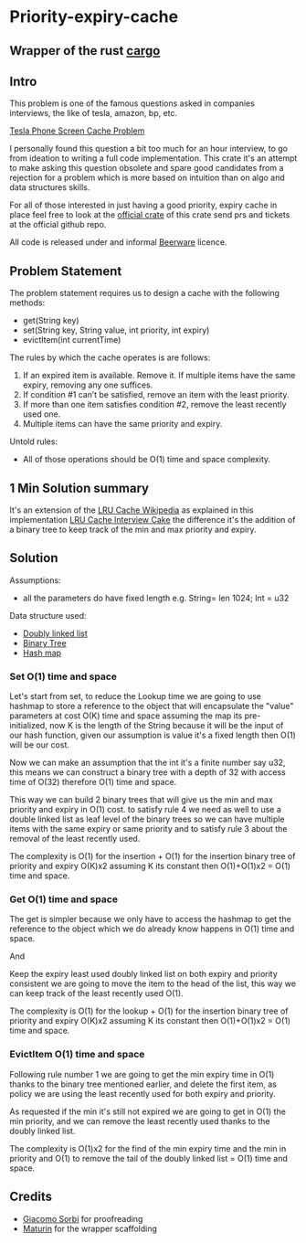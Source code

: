 # Priority-expiry-cache 

## Wrapper of the rust [cargo](https://crates.io/crates/priority-expiry-cache) 

## Intro

This problem is one of the famous questions asked in companies interviews,
the like of tesla, amazon, bp, etc.

[Tesla Phone Screen Cache Problem](https://medium.com/double-pointer/tesla-google-facebook-phone-screen-cache-problem-4e24f5b886f8)


I personally found this question a bit too much for an hour interview,
to go from ideation to writing a full code implementation.
This crate it's an attempt to make asking this question obsolete
and spare good candidates from a rejection for a problem which 
is more based on intuition than on algo and data structures skills.

For all of those interested in just having a good priority, expiry cache in place 
feel free to look at the [official crate](https://crates.io/crates/priority-expiry-cache) of this crate send prs 
and tickets at the official github repo.

All code is released under and informal
[Beerware](https://en.wikipedia.org/wiki/Beerware) licence.

## Problem Statement

The problem statement requires us to design a cache with the following methods:

- get(String key)
- set(String key, String value, int priority, int expiry)
- evictItem(int currentTime)

The rules by which the cache operates is are follows:

1. If an expired item is available. Remove it. If multiple items have the same expiry, removing any one suffices.
2. If condition #1 can’t be satisfied, remove an item with the least priority.
3. If more than one item satisfies condition #2, remove the least recently used one.
4. Multiple items can have the same priority and expiry.

Untold rules:
 - All of those operations should be O(1) time and space complexity.

## 1 Min Solution summary

It's an extension of the [LRU Cache Wikipedia](https://en.wikipedia.org/wiki/Cache_replacement_policies#Least_recently_used_(LRU))
as explained in this implementation [LRU Cache Interview Cake](https://www.interviewcake.com/concept/java/lru-cache)
the difference it's the addition of a binary tree to keep track of the min and max priority and expiry.

## Solution

Assumptions:
 - all the parameters do have fixed length e.g. String= len 1024; Int = u32

Data structure used:
 - [Doubly linked list](https://en.wikipedia.org/wiki/Doubly_linked_list)
 - [Binary Tree](https://en.wikipedia.org/wiki/Binary_tree)
 - [Hash map](https://en.wikipedia.org/wiki/Hash_table)

### Set O(1) time and space
Let's start from set, to reduce the Lookup time we are going to use hashmap to store a reference
to the object that will encapsulate the "value" parameters at cost O(K) time and space
assuming the map its pre-initialized, now K is the length of the String because it will be the input of our
hash function, given our assumption is value it's a fixed length then O(1) will be our cost.

Now we can make an assumption that the int it's a finite number say u32, this means we can construct
a binary tree with a depth of 32 with access time of O(32) therefore O(1) time and space.

This way we can build 2 binary trees that will give us the min and max priority and expiry in O(1) cost.
to satisfy rule 4 we need as well to use a double linked list as leaf level of the binary trees
so we can have multiple items with the same expiry or same priority and to satisfy rule 3 about
the removal of the least recently used.

The complexity is O(1) for the insertion + O(1) for the insertion binary tree of priority and expiry O(K)x2 
assuming K its constant then O(1)+O(1)x2 = O(1) time and space. 

### Get O(1) time and space

The get is simpler because we only have to access the hashmap to get the reference to the object which
we do already know happens in O(1) time and space.

And

Keep the expiry least used doubly linked list on both expiry and priority consistent
we are going to move the item to the head of the list, this way we can keep track of the 
least recently used O(1).

The complexity is O(1) for the lookup + O(1) for the insertion binary tree of priority and expiry O(K)x2
assuming K its constant then O(1)+O(1)x2 = O(1) time and space.


### EvictItem O(1) time and space

Following rule number 1 we are going to get the min expiry time in O(1) thanks to the binary tree mentioned earlier,
and delete the first item, as policy we are using the least recently used for both expiry and priority.

As requested if the min it's still not expired we are going to get in O(1) the min priority,
and we can remove the least recently used thanks to the doubly linked list.

The complexity is O(1)x2 for the find of the min expiry time and the min in priority and O(1)
to remove the tail of the doubly linked list = O(1) time and space.


## Credits
- [Giacomo Sorbi](https://www.linkedin.com/in/giacomosorbi/) for proofreading
- [Maturin](https://pypi.org/project/maturin/) for the wrapper scaffolding